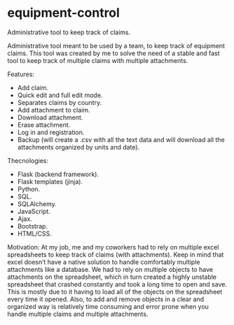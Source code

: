 # equipment-control

Administrative tool to keep track of claims.

Administrative tool meant to be used by a team, to keep track of equipment claims. This tool was created by me to solve the need of a stable and fast tool to keep track of multiple claims with multiple attachments. 

Features:

- Add claim.
- Quick edit and full edit mode.
- Separates claims by country.
- Add attachment to claim.
- Download attachment.
- Erase attachment.
- Log in and registration.
- Backup (will create a .csv with all the text data and will download all the attachments organized by units and date).

Thecnologies:

- Flask (backend framework).
- Flask templates (jinja).
- Python.
- SQL.
- SQLAlchemy.
- JavaScript.
- Ajax.
- Bootstrap.
- HTML/CSS.

Motivation:
At my job, me and my coworkers had to rely on multiple excel spreadsheets to keep track of claims (with attachments). Keep in mind that excel doesn’t have a native solution to handle comfortably multiple attachments like a database. We had to rely on multiple objects to have attachments on the spreadsheet, which in turn created a highly unstable spreadsheet that crashed constantly and took a long time to open and save. This is mostly due to it having to load all of the objects on the spreadsheet every time it opened. Also, to add and remove objects in a clear and organized way is relatively time consuming and error prone when you handle multiple claims and multiple attachments. 



